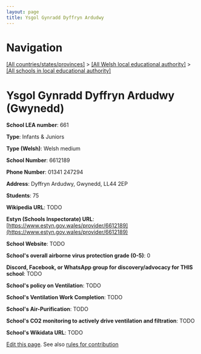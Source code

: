 ```yaml
---
layout: page
title: Ysgol Gynradd Dyffryn Ardudwy
---
```

# Navigation

[[All countries/states/provinces]](../../..) > [[All Welsh local educational authority]](../..) > [[All schools in local educational authority]](..)

# Ysgol Gynradd Dyffryn Ardudwy (Gwynedd)

**School LEA number**: 661

**Type**: Infants & Juniors

**Type (Welsh)**: Welsh medium

**School Number**: 6612189

**Phone Number**: 01341 247294

**Address**: Dyffryn Ardudwy, Gwynedd, LL44 2EP

**Students**: 75

**Wikipedia URL**: TODO

**Estyn (Schools Inspectorate) URL**: [https://www.estyn.gov.wales/provider/6612189](https://www.estyn.gov.wales/provider/6612189)

**School Website**: TODO

**School's overall airborne virus protection grade (0-5)**: 0

**Discord, Facebook, or WhatsApp group for discovery/advocacy for THIS school**: TODO

**School's policy on Ventilation**: TODO

**School's Ventilation Work Completion**: TODO

**School's Air-Purification**: TODO

**School's CO2 monitoring to actively drive ventilation and filtration**: TODO

**School's Wikidata URL**: TODO




[Edit this page](https://github.com/ventilate-schools/Wales/edit/prif/./Gwynedd/Ysgol_Gynradd_Dyffryn_Ardudwy.md). See also [rules for contribution](../../../contribution-rules/)